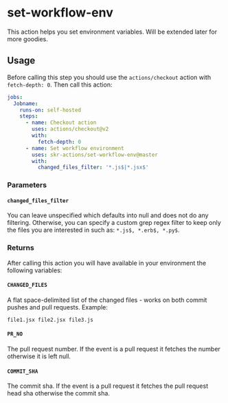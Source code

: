 # set-workflow-env
This action helps you set environment variables.
Will be extended later for more goodies.

## Usage
Before calling this step you should use the `actions/checkout` action with `fetch-depth: 0`. 
Then call this action:
```yaml
jobs:
  Jobname:
    runs-on: self-hosted
    steps:
      - name: Checkout action
        uses: actions/checkout@v2
        with:
          fetch-depth: 0
      - name: Set workflow environment 
        uses: skr-actions/set-workflow-env@master
        with:
          changed_files_filter: '*.js$|*.jsx$'
```
### Parameters
#### `changed_files_filter`
You can leave unspecified which defaults into null and does not do any filtering. Otherwise, you
can specify a custom grep regex filter to keep only the files you are interested in such as: 
`*.js$, *.erb$, *.py$`.

### Returns
After calling this action you will have available in your environment the following variables:

#### `CHANGED_FILES`
A flat space-delimited list of the changed files - works on both commit pushes and pull requests. Example:
```
file1.jsx file2.jsx file3.js
```

#### `PR_NO`
The pull request number. If the event is a pull request it fetches the number otherwise it is left null.

#### `COMMIT_SHA`
The commit sha. If the event is a pull request it fetches the pull request head sha otherwise the commit sha.
